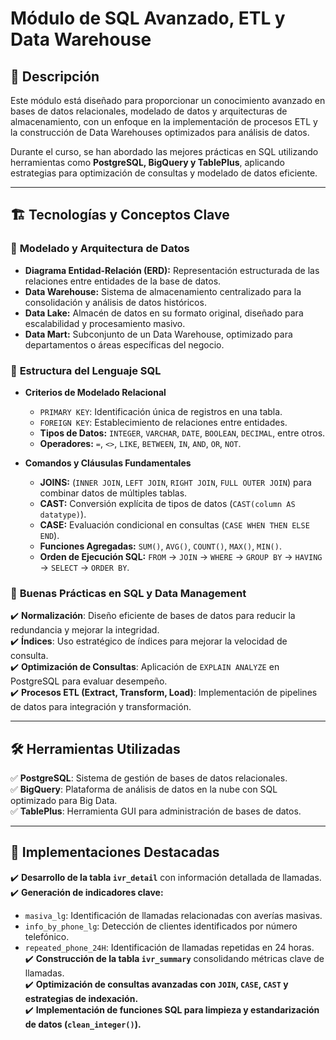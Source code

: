 #  Módulo de SQL Avanzado, ETL y Data Warehouse  

## 📌 Descripción  
Este módulo está diseñado para proporcionar un conocimiento avanzado en bases de datos relacionales, modelado de datos y arquitecturas de almacenamiento, con un enfoque en la implementación de procesos ETL y la construcción de Data Warehouses optimizados para análisis de datos.  

Durante el curso, se han abordado las mejores prácticas en SQL utilizando herramientas como **PostgreSQL, BigQuery y TablePlus**, aplicando estrategias para optimización de consultas y modelado de datos eficiente.  

---  

## 🏗️ Tecnologías y Conceptos Clave  

### 📌 **Modelado y Arquitectura de Datos**  
- **Diagrama Entidad-Relación (ERD):** Representación estructurada de las relaciones entre entidades de la base de datos.  
- **Data Warehouse:** Sistema de almacenamiento centralizado para la consolidación y análisis de datos históricos.  
- **Data Lake:** Almacén de datos en su formato original, diseñado para escalabilidad y procesamiento masivo.  
- **Data Mart:** Subconjunto de un Data Warehouse, optimizado para departamentos o áreas específicas del negocio.  

### 📌 **Estructura del Lenguaje SQL**  
- **Criterios de Modelado Relacional**  
  - `PRIMARY KEY`: Identificación única de registros en una tabla.  
  - `FOREIGN KEY`: Establecimiento de relaciones entre entidades.  
  - **Tipos de Datos:** `INTEGER`, `VARCHAR`, `DATE`, `BOOLEAN`, `DECIMAL`, entre otros.  
  - **Operadores:** `=`, `<>`, `LIKE`, `BETWEEN`, `IN`, `AND`, `OR`, `NOT`.  

- **Comandos y Cláusulas Fundamentales**  
  - **JOINS:** (`INNER JOIN`, `LEFT JOIN`, `RIGHT JOIN`, `FULL OUTER JOIN`) para combinar datos de múltiples tablas.  
  - **CAST:** Conversión explícita de tipos de datos (`CAST(column AS datatype)`).  
  - **CASE:** Evaluación condicional en consultas (`CASE WHEN THEN ELSE END`).  
  - **Funciones Agregadas:** `SUM()`, `AVG()`, `COUNT()`, `MAX()`, `MIN()`.  
  - **Orden de Ejecución SQL:** `FROM` → `JOIN` → `WHERE` → `GROUP BY` → `HAVING` → `SELECT` → `ORDER BY`.  

### 📌 **Buenas Prácticas en SQL y Data Management**  
✔️ **Normalización**: Diseño eficiente de bases de datos para reducir la redundancia y mejorar la integridad.  
✔️ **Índices**: Uso estratégico de índices para mejorar la velocidad de consulta.  
✔️ **Optimización de Consultas**: Aplicación de `EXPLAIN ANALYZE` en PostgreSQL para evaluar desempeño.  
✔️ **Procesos ETL (Extract, Transform, Load)**: Implementación de pipelines de datos para integración y transformación.  

---

## 🛠️ Herramientas Utilizadas  
✅ **PostgreSQL**: Sistema de gestión de bases de datos relacionales.  
✅ **BigQuery**: Plataforma de análisis de datos en la nube con SQL optimizado para Big Data.  
✅ **TablePlus**: Herramienta GUI para administración de bases de datos.  

---

## 📎 Implementaciones Destacadas  

✔️ **Desarrollo de la tabla `ivr_detail`** con información detallada de llamadas.  
✔️ **Generación de indicadores clave:**  
   - `masiva_lg`: Identificación de llamadas relacionadas con averías masivas.  
   - `info_by_phone_lg`: Detección de clientes identificados por número telefónico.  
   - `repeated_phone_24H`: Identificación de llamadas repetidas en 24 horas.  
✔️ **Construcción de la tabla `ivr_summary`** consolidando métricas clave de llamadas.  
✔️ **Optimización de consultas avanzadas con `JOIN`, `CASE`, `CAST` y estrategias de indexación.**  
✔️ **Implementación de funciones SQL para limpieza y estandarización de datos (`clean_integer()`).**  
 
